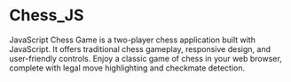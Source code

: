 # Chess_JS
JavaScript Chess Game is a two-player chess application built with JavaScript. It offers traditional chess gameplay, responsive design, and user-friendly controls. Enjoy a classic game of chess in your web browser, complete with legal move highlighting and checkmate detection.
